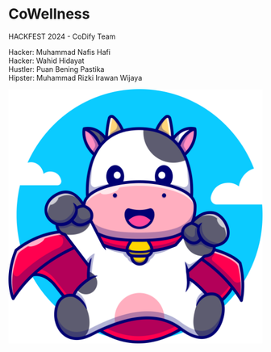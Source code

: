 # CoWellness
HACKFEST 2024 - CoDify Team

Hacker: Muhammad Nafis Hafi<br>
Hacker: Wahid Hidayat<br>
Hustler: Puan Bening Pastika<br>
Hipster: Muhammad Rizki Irawan Wijaya<br>

![Icon](screenshots/icon_app.png "Icon")
